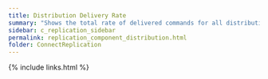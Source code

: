 ```yaml
---
title: Distribution Delivery Rate
summary: "Shows the total rate of delivered commands for all distribution agents."
sidebar: c_replication_sidebar
permalink: replication_component_distribution.html
folder: ConnectReplication
---
```


{% include links.html %}
